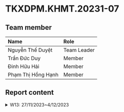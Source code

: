 # TKXDPM.KHMT.20231-07

## Team member

| Name               | Role          |
| :----------------- | :------------ |
| Nguyễn Thế Duyệt   | Team Leader   |
| Trần Đức Duy       | Member        |
| Đinh Hữu Hải       | Member        |
| Phạm Thị Hồng Hạnh | Member        |

## Report content

<details>
    <summary>W13: 27/11/2023~4/12/2023</summary>
    <br>
    <details>
        <summary>Trần Đức Duy</summary>
        <br>
        - Assigned tasks:<br>
          - Detect coupling of subsystem classes<br>
        - Implementation details:<br>
          - Pull request(s): https://github.com/NguyenDuyetIT2002/TKXDPM.KHMT.20231-07/pull/1<br>
          - Specific implementation details:<br>
    </details>
</details>
